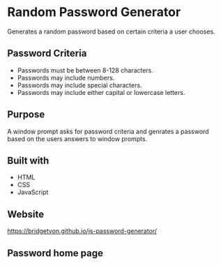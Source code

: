 # Random Password Generator 
Generates a random password based on certain criteria a user chooses.
## Password Criteria 
* Passwords must be between 8-128 characters.
* Passwords may include numbers. 
* Passwords may include special characters. 
* Passwords may include either capital or lowercase letters.

## Purpose
A window prompt asks for password criteria and genrates a password based on the users answers to window prompts. 

## Built with 
* HTML
* CSS
* JavaScript

## Website 
https://bridgetvon.github.io/js-password-generator/

## Password home page 


